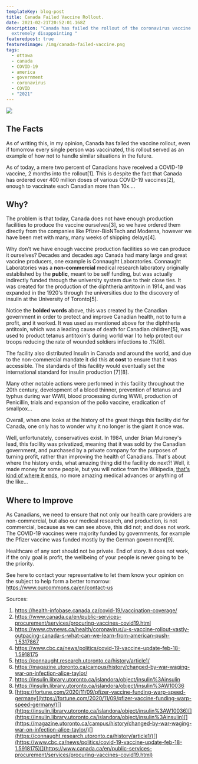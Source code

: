 ```yaml
---
templateKey: blog-post
title: Canada Failed Vaccine Rollout.
date: 2021-02-21T20:52:01.168Z
description: "Canada has failed the rollout of the coronavirus vaccine which is
  extremely disappointing "
featuredpost: true
featuredimage: /img/canada-failed-vaccine.png
tags:
  - ottawa
  - canada
  - COVID-19
  - america
  - government
  - coronavirus
  - COVID
  - "2021"
---
```

![](/img/canada-failed-vaccine.png)

## The Facts

As of writing this, in my opinion, Canada has failed the vaccine rollout, even if tomorrow every single person was vaccinated, this rollout served as an example of how not to handle similar situations in the future.

As of today, a mere two percent of Canadians have received a COVID-19 vaccine, 2 months into the rollout\[1]. This is despite the fact that Canada has ordered over 400 million doses of various COVID-19 vaccines\[2], enough to vaccinate each Canadian more than 10x....

## Why?

The problem is that today, Canada does not have enough production facilities to produce the vaccine ourselves\[3], so we have ordered them directly from the companies like Pfizer-BioNTech and Moderna, however we have been met with many, many weeks of shipping delays\[4].

Why don't we have enough vaccine production facilities so we can produce it ourselves? Decades and decades ago Canada had many large and great vaccine producers, one example is Connaught Laboratories. Connaught Laboratories was a **non-commercial** medical research laboratory originally established by the **public**, meant to be self funding, but was actually indirectly funded through the university system due to their close ties. It was created for the production of the diphtheria antitoxin in 1914, and was expanded in the 1920's through the universities due to the discovery of insulin at the University of Toronto\[5].

Notice the **bolded words** above, this was created by the Canadian government in order to protect and improve Canadian health, not to turn a profit, and it worked. It was used as mentioned above for the diphtheria antitoxin, which was a leading cause of death for Canadian children\[5], was used to product tetanus antitoxin's during world war I to help protect our troops reducing the rate of wounded soldiers infections to .1%\[6]. 

The facility also distributed Insulin in Canada and around the world, and due to the non-commercial mandate it did this **at cost** to ensure that it was accessible. The standards of this facility would eventually set the international standard for insulin production \[7]\[8]. 

Many other notable actions were performed in this facility throughout the 20th century, development of a blood thinner, prevention of tetanus and typhus during war WWII, blood processing during WWII, production of Penicillin, trials and expansion of the polio vaccine, eradication of smallpox... 

Overall, when one looks at the history of the great things this facility did for Canada, one only has to wonder why it no longer is the giant it once was.

Well, unfortunately, conservatives exist. In 1984, under Brian Mulroney's lead, this facility was privatized, meaning that it was sold by the Canadian government, and purchased by a private company for the purposes of turning profit, rather than improving the health of Canadians. That's about where the history ends, what amazing thing did the facility do next?! Well, it made money for some people, but you will notice from the Wikipedia, [that's kind of where it ends](https://en.wikipedia.org/wiki/Connaught_Laboratories), no more amazing medical advances or anything of the like...

## Where to Improve

As Canadians, we need to ensure that not only our health care providers are non-commercial, but also our medical research, and production, is not commercial, because as we can see above, this did not; and does not work. The COVID-19 vaccines were majority funded by governments, for example the Pfizer vaccine was funded mostly by the German government\[9].

Healthcare of any sort should not be private. End of story. It does not work, if the only goal is profit, the wellbeing of your people is never going to be the priority.

See here to contact your representative to let them know your opinion on the subject to help form a better tomorrow: <https://www.ourcommons.ca/en/contact-us>

Sources:

1. [https://health-infobase.canada.ca/covid-19/vaccination-coverage/ ](https://health-infobase.canada.ca/covid-19/vaccination-coverage/)
2. <https://www.canada.ca/en/public-services-procurement/services/procuring-vaccines-covid19.html>
3. <https://www.ctvnews.ca/health/coronavirus/u-s-vaccine-rollout-vastly-outpacing-canada-s-what-can-we-learn-from-american-push-1.5317867>
4. [](https://www.ctvnews.ca/health/coronavirus/u-s-vaccine-rollout-vastly-outpacing-canada-s-what-can-we-learn-from-american-push-1.5317867)<https://www.cbc.ca/news/politics/covid-19-vaccine-update-feb-18-1.5918175>
5. <https://connaught.research.utoronto.ca/history/article1/>
6. <https://magazine.utoronto.ca/campus/history/changed-by-war-waging-war-on-infection-alice-taylor/>
7. <https://insulin.library.utoronto.ca/islandora/object/insulin%3Ainsulin>
8. <https://insulin.library.utoronto.ca/islandora/object/insulin%3AW10036>
9. [https://fortune.com/2020/11/09/pfizer-vaccine-funding-warp-speed-germany](https://fortune.com/2020/11/09/pfizer-vaccine-funding-warp-speed-germany/)[](https://insulin.library.utoronto.ca/islandora/object/insulin%3AW10036)[](https://insulin.library.utoronto.ca/islandora/object/insulin%3Ainsulin)[](https://magazine.utoronto.ca/campus/history/changed-by-war-waging-war-on-infection-alice-taylor/)[](https://connaught.research.utoronto.ca/history/article1/)[](https://www.cbc.ca/news/politics/covid-19-vaccine-update-feb-18-1.5918175)[](https://www.canada.ca/en/public-services-procurement/services/procuring-vaccines-covid19.html)